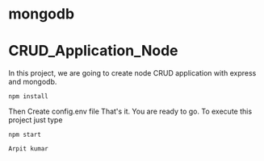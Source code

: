 # mongodb

# CRUD_Application_Node
In this project, we are going to create node CRUD application with express and mongodb.

```
npm install
```

Then Create config.env file
That's it. You are ready to go. To execute this project just type
```
npm start

Arpit kumar
```
